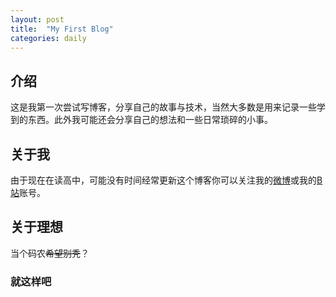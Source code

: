 ```yaml
---
layout: post
title:  "My First Blog"
categories: daily
---
```

## 介绍
这是我第一次尝试写博客，分享自己的故事与技术，当然大多数是用来记录一些学到的东西。此外我可能还会分享自己的想法和一些日常琐碎的小事。
## 关于我
由于现在在读高中，可能没有时间经常更新这个博客你可以关注我的[微博](https://weibo.com/u/5900024388)或我的[B站](https://space.bilibili.com/73031643)账号。
## 关于理想
当个码农~~希望别秃~~？

### 就这样吧
